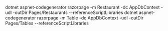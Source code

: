 dotnet aspnet-codegenerator razorpage -m Restaurant -dc AppDbContext -udl -outDir Pages/Restaurants --referenceScriptLibraries
dotnet aspnet-codegenerator razorpage -m Table -dc AppDbContext -udl -outDir Pages/Tables --referenceScriptLibraries